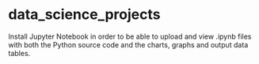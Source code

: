 # data_science_projects

Install Jupyter Notebook in order to be able to upload and view .ipynb files with both the Python source code and the charts, graphs and output data tables.
